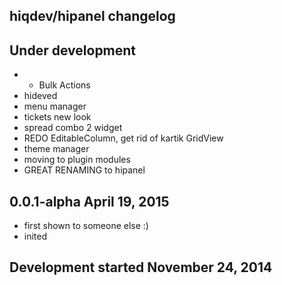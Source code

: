 hiqdev/hipanel changelog
------------------------

## Under development

- + Bulk Actions
- hideved
- menu manager
- tickets new look
- spread combo 2 widget
- REDO EditableColumn, get rid of kartik GridView
- theme manager
- moving to plugin modules
- GREAT RENAMING to hipanel

## 0.0.1-alpha April 19, 2015

- first shown to someone else :)
- inited

## Development started November 24, 2014

